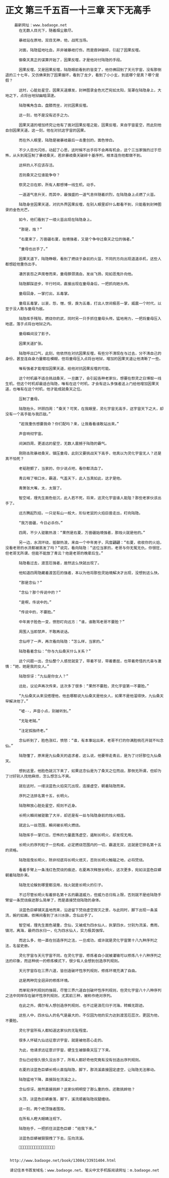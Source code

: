 # 正文 第三千五百一十三章 天下无高手
        最新网址：www.badaoge.net
          在无数人目光下，随着烟尘散尽。
      
          暴岐站在原地，双目无神，他，战死当场。
      
          对面，陆隐猛地吐血，并非被暴岐打伤，而是鼎钟破碎，引起了因果反噬。
      
          御桑天真正的谋算开始了，因果反噬，才是他对付陆隐的手段。
      
          因果反噬，又是因果反噬，陆隐眼前看到的皆变了，他仿佛回到了天元宇宙，没有那倒退的三十七年，又仿佛来到了因果循环，看到了龙夕，看到了小小玄，到底哪个是真？哪个是假？
      
          这时，心脏处星空，因果天道爆发，封神图录金色光芒宛如太阳，笼罩在陆隐身上，大地之下，点将台地狱幽暗深邃。
      
          陆隐嘴角含血，盘膝而坐，对抗因果反噬。
      
          这一刻，他不是没有还手之力。
      
          因果天道的增加终究让他有了面对因果反噬之能，因果反噬，来自宇宙星空，而此刻他自创因果天道，这一刻，他在对抗这宇宙的因果。
      
          而在外人眼里，陆隐是被暴岐最后一击重创的，面色惨白。
      
          不少人目光闪烁，动起了心思，这时候不出手将不会再有机会，这个三当家强的过于恐怖，从头到尾压制了暴岐桑天，若非暴岐桑天破碎十基序列，根本连伤他都做不到。
      
          这样的人不应该存活。
      
          否则桑天之位谁能争夺？
      
          祭灵之日在即，所有人都想博一线生机，动手。
      
          一道道气息升天，而其中，最强盛的一道气息伴随着炽烈，在陆隐身上点燃了火苗。
      
          陆隐身坐因果天道，对抗外界因果反噬，在别人眼里却什么都看不到，只能看到封神图录的金色光芒。
      
          如今，他们看到了一缕火苗出现在陆隐身上。
      
          “那是，烛？”
      
          “右夏来了，万兽疆右夏，始境强者，又是个争夺过桑天之位的强者。”
      
          “童母也出手了。”
      
          因果天道下，陆隐睁眼，看到了燃烧于身前的火苗，不同的方向出现道道杀机，这些人都想趁他重伤出手。
      
          凄厉哀怨之声席卷而来，童母脖颈滴血，发丝飞扬，宛如恶鬼扑向他。
      
          陆隐脚踩逆步，平行时间，直接出现在童母身后，一把抓向她头颅。
      
          童母回身，一掌打出，五毒掌。
      
          童母五毒掌，以哀，怨，憎，恨，戾为五毒，打出人世间极恶一掌，威震一个时代，以至于没人敢与童母为敌。
      
          陆隐挥手残阳，燃烧你的武，同时另一只手抓住童母头颅，猛地用力，一把将童母压入地底，落于点将台地狱之内。
      
          童母瞬间没了影子。
      
          因果天道扩张。
      
          陆隐呼出口气，此刻，他依然在对抗因果反噬，有些分不清现在与过去，分不清自己的身份，甚至连自身力量都在模糊，但将童母压入点将台地狱，增加的因果天道让他清晰了一些。
      
          唯有强者才能增加因果天道，给他对抗因果反噬的可能。
      
          这个时机最不适合挑战桑天，一旦赢了，会引起各种老家伙，想要在祭灵之日博取一线生机，但这个时机却最适合陆隐，唯有在这个时机，才会有这么多强者送上门给他增加因果天道，也唯有在这个时机，他才能成就桑天之位。
      
          压制了童母。
      
          陆隐抬头，环顾四周：“桑天？可笑，在我眼里，灵化宇宙无高手，这宇宙天下之大，却没有一个高手能与我匹敌。”
      
          “趁我重伤想要我命？你们配吗？来，让我看看谁敢站出来。”
      
          声音响彻宇宙。
      
          间渊四周，更遥远的星空，无数人震撼于陆隐的霸气。
      
          刚刚击败暴岐桑天，镇压童母，此刻又要挑战天下高手，他真以为灵化宇宙无人？还是真不怕死？
      
          老韬胆颤了，当家的，你少说点吧，看你都流血了。
      
          青云咽了咽口水，霸道，气盖天下，此人当真如此，这才是他。
      
          青箫张大嘴，太，太狠了。
      
          智空域，理先生面色低沉，此人若不死，将来，这灵化宇宙谁人能阻？那些老家伙该出手了。
      
          远方腾起烈焰，一只足有山一般大，形似老鼠的火焰巨兽走出，盯向陆隐。
      
          “我万兽疆，今日必杀你。”
      
          四周，不少人驱散热浪：“果然是右夏，万兽疆始境强者，那烛火就是他的。”
      
          另一边，水流环绕，抵御热浪，来自一个中年男子，风度翩翩：“右夏，收收你的火焰，没看老哥的水流都被蒸发了吗？”说完，看向陆隐：“这位当家的，老哥与你无冤无仇，你很狂，但老哥无所谓，但能不能放了青云？他是老哥的晚辈后生。”
      
          陆隐看过去，渡苦厄强者，居然这么快就出现了。
      
          他知道四周隐藏着渡苦厄的强者，本以为他将那些灵始境解决才出现，没想到这么快。
      
          “那是念仙？”
      
          “念仙？那个传说中的？”
      
          “是啊，传说中的。”
      
          “传说中的，不要脸。”
      
          中年男子脸色一变，愤怒盯向远方：“谁，谁敢骂老哥不要脸？”
      
          周围人当即禁声，不敢再说话。
      
          念仙哼了一声，再次看向陆隐：“怎么样，当家的。”
      
          陆隐看着念仙：“你与九仙桑天什么关系？”
      
          这个问题一出，念仙整个人感觉就变了，带着不甘，带着委屈，也带着奇怪的亢奋与激情：“她，她是我的女人。”
      
          陆隐惊讶：“九仙是你女人？”
      
          远处，议论声再次传来，这次多了很多：“果然不要脸，灵化宇宙第一不要脸。”
      
          “九仙桑天从来没搭理他，他去哪都说九仙桑天是他女人，如果不是他溜得快，九仙桑天早解决他了。”
      
          “嘘--，声音小点，别被听到。”
      
          “无耻老贼。”
      
          “注定孤独终老。”
      
          念仙听到了，脸色涨红，愤怒：“谁，有本事站出来，老哥不打的你满脸桃花开就不叫念仙。”
      
          陆隐懂了，原来是九仙桑天的追求者，这么说，他要带走青云，是为了讨好那位九仙桑天。
      
          想到这里，他脸色就沉下来了，如果这念仙是为了桑天之位而战，那倒无所谓，但却为了讨好别人找他麻烦，怎么想怎么不爽。
      
          就在这时，一缕淡蓝色火焰突兀出现，连接虚空，朝着陆隐而来。
      
          序列之法排名第十五，长明火。
      
          陆隐释放心脏处星空，规则不近身。
      
          长明火瞬间被驱散了大半，却还是有一丝与陆隐身前的烛火相连。
      
          就这么一丝范围，瞬间被长明火燃烧。
      
          陆隐挥手一掌打出，恐怖的力量震荡虚空，遏制长明火，却发现无用。
      
          长明火的序列粒子一旦构成，必定燃烧范围内的一切，霸道无双，这就是它排名第十五的资格。
      
          陆隐摇曳长明火，除非彻底将长明火熄灭，否则长明火触碰之地，必将焚烧。
      
          看着手臂上一条浅红色焚烧的痕迹，右夏再次释放长明火，这次更多，宛如淡蓝色巨蟒朝着陆隐扑来。
      
          陆隐无论躲到哪里都没用，烛火就是长明火的引子。
      
          不过尽管长明火有着排名第十五的霸道威力，但威力总归有上限，否则就不是给陆隐手臂留一条焚烧痕迹那么简单了，而是直接焚烧陆隐的身体。
      
          淡蓝色巨蟒铺天盖地而来，沿途留下焚烧虚空寂灭之景，与此同时，脚下出现一条溪流，婉约如画，依稀间看到了冰川水脉，念仙出手了。
      
          智空域，理先生面色凝重，念仙，又被成为四水仙人，执掌四水，分别为流溪，煮雨，镇河，离海，最终四水归一，化为四水仙人，实力极其强悍。
      
          而这么多，他一直在创造序列之法，一旦成功，或许就是灵化宇宙第十八九种序列之法，名留史册。
      
          灵化宇宙与天元宇宙不同，在灵化宇宙，修炼者自小就被灌输可以修炼八十八种序列之法的印象，而这种统一的修炼模式下，很少有人会想到创造序列规则。
      
          天元宇宙存在三界六道，皆创造破坏性序列规则，修炼环境充满了自由。
      
          这是两种完全迥异的修炼环境。
      
          而单轮序列规则的强弱，尽管三界六道自创破坏性序列规则，但灵化宇宙八十八种序列之法中同样存在破坏性序列规则，尤其前三种，被称作绝对序列。
      
          在此之外，偶尔有人想创造序列规则，也不过是浪花归于河海，转瞬无踪迹。
      
          这些人中，四水仙人的名气是最大的，不仅因为他的实力达到渡苦厄层次，更因为他，不要脸。
      
          灵化宇宙所有人都知道这家伙的无耻程度。
      
          很多人怀疑九仙远征意识宇宙，就是被他恶心走的。
      
          为此，他请求远征意识宇宙，硬生生被御桑天压了下来。
      
          念仙已经很久很久没出手了，所有人都好奇他究竟有没有创造出序列规则。
      
          右夏的淡蓝色巨蟒长明火直指陆隐，脚下，那流溪直接固定虚空，让陆隐无法移动。
      
          陆隐猛地下降，直接踩在流溪之上。
      
          念仙惊讶，居然直接挑衅？这家伙明明受了那么重的伤，还敢挑衅他？
      
          头顶，淡蓝色巨蟒垂落，脚下，溪流顺着陆隐双腿缠绕。
      
          这一刻，两个绝顶强者围攻。
      
          在所有人瞪大眼睛注视下。
      
          陆隐抬手，一把抓住淡蓝色巨蟒：“给我下来。”
      
          淡蓝色巨蟒被狠狠拽了下去，压向流溪。
      
          
      
      
      http://www.badaoge.net/book/13084/33931404.html
      
      请记住本书首发域名：www.badaoge.net。笔尖中文手机版阅读网址：m.badaoge.net